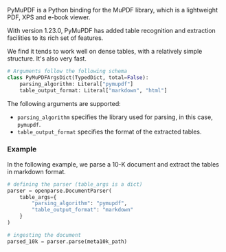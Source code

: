 PyMuPDF is a Python binding for the MuPDF library, which is a lightweight PDF, XPS and e-book viewer.

With version 1.23.0, PyMuPDF has added table recognition and extraction facilities to its rich set of features.

We find it tends to work well on dense tables, with a relatively simple structure. It's also very fast.

```python
# Arguments follow the following schema
class PyMuPDFArgsDict(TypedDict, total=False):
    parsing_algorithm: Literal["pymupdf"]
    table_output_format: Literal["markdown", "html"]
```

The following arguments are supported:

- `parsing_algorithm` specifies the library used for parsing, in this case, `pymupdf`.
- `table_output_format` specifies the format of the extracted tables.

### Example

In the following example, we parse a 10-K document and extract the tables in markdown format.

```py
# defining the parser (table_args is a dict)
parser = openparse.DocumentParser(
    table_args={
        "parsing_algorithm": "pymupdf",
        "table_output_format": "markdown"
    }
)

# ingesting the document
parsed_10k = parser.parse(meta10k_path)
```

